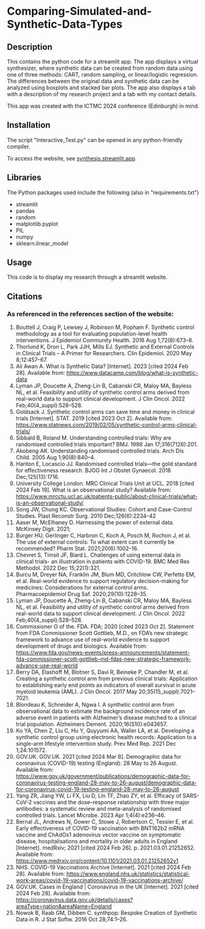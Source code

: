 # Comparing-Simulated-and-Synthetic-Data-Types


## Description

This contains the python code for a streamlit app.  The app displays a virtual synthesizer, where synthetic data can be created from random data using one of three methods: CART, random sampling, or linear/logistic regression.  The differences between the original data and synthetic data can be analyzed using boxplots and stacked bar plots.  The app also displays a tab with a description of my research project and a tab with my contact details. 

This app was created with the ICTMC 2024 conference (Edinburgh) in mind.


## Installation

The script "Interactive_Test.py" can be opened in any python-friendly compiler. 

To access the website, see [synthesis.streamlit.app](https://synthesis.streamlit.app/).

## Libraries

The Python packages used include the following (also in "requirements.txt")


- streamlit
- pandas
- random
- matplotlib.pyplot
- PIL
- numpy
- sklearn.linear_model 



## Usage

This code is to display my research through a streamlit website.

## Citations

### As referenced in the references section of the website:

1. Bouttell J, Craig P, Lewsey J, Robinson M, Popham F. Synthetic control methodology as a tool for evaluating population-level health interventions. J Epidemiol Community Health. 2018 Aug 1;72(8):673–8. 
2. Thorlund K, Dron L, Park JJH, Mills EJ. Synthetic and External Controls in Clinical Trials – A Primer for Researchers. Clin Epidemiol. 2020 May 8;12:457–67. 
3. Ali Awan A. What is Synthetic Data? [Internet]. 2023 [cited 2024 Feb 28]. Available from: https://www.datacamp.com/blog/what-is-synthetic-data
4. Lyman JP, Doucette A, Zheng-Lin B, Cabanski CR, Maloy MA, Bayless NL, et al. Feasibility and utility of synthetic control arms derived from real-world data to support clinical development. J Clin Oncol. 2022 Feb;40(4_suppl):528–528. 
5. Goldsack J. Synthetic control arms can save time and money in clinical trials [Internet]. STAT. 2019 [cited 2023 Oct 2]. Available from: https://www.statnews.com/2019/02/05/synthetic-control-arms-clinical-trials/
6. Sibbald B, Roland M. Understanding controlled trials: Why are randomised controlled trials important? BMJ. 1998 Jan 17;316(7126):201. 
7. Akobeng AK. Understanding randomised controlled trials. Arch Dis Child. 2005 Aug 1;90(8):840–4.
8. Hariton E, Locascio JJ. Randomised controlled trials—the gold standard for effectiveness research. BJOG Int J Obstet Gynaecol. 2018 Dec;125(13):1716. 
9. University College London. MRC Clinical Trials Unit at UCL. 2018 [cited 2024 Feb 19]. What is an observational study? Available from: https://www.mrcctu.ucl.ac.uk/patients-public/about-clinical-trials/what-is-an-observational-study/
10. Song JW, Chung KC. Observational Studies: Cohort and Case-Control Studies. Plast Reconstr Surg. 2010 Dec;126(6):2234–42
11. Aaser M, McElhaney D. Harnessing the power of external data. McKinsey Digit. 2021;
12. Burger HU, Gerlinger C, Harbron C, Koch A, Posch M, Rochon J, et al. The use of external controls: To what extent can it currently be recommended? Pharm Stat. 2021;20(6):1002–16. 
13. Chevret S, Timsit JF, Biard L. Challenges of using external data in clinical trials- an illustration in patients with COVID-19. BMC Med Res Methodol. 2022 Dec 15;22(1):321. 
14. Burcu M, Dreyer NA, Franklin JM, Blum MD, Critchlow CW, Perfetto EM, et al. Real-world evidence to support regulatory decision-making for medicines: Considerations for external control arms. Pharmacoepidemiol Drug Saf. 2020;29(10):1228–35. 
15. Lyman JP, Doucette A, Zheng-Lin B, Cabanski CR, Maloy MA, Bayless NL, et al. Feasibility and utility of synthetic control arms derived from real-world data to support clinical development. J Clin Oncol. 2022 Feb;40(4_suppl):528–528. 
16. Commissioner O of the. FDA. FDA; 2020 [cited 2023 Oct 2]. Statement from FDA Commissioner Scott Gottlieb, M.D., on FDA’s new strategic framework to advance use of real-world evidence to support development of drugs and biologics. Available from: https://www.fda.gov/news-events/press-announcements/statement-fda-commissioner-scott-gottlieb-md-fdas-new-strategic-framework-advance-use-real-world
17. Berry DA, Elashoff M, Blotner S, Davi R, Beineke P, Chandler M, et al. Creating a synthetic control arm from previous clinical trials: Application to establishing early end points as indicators of overall survival in acute myeloid leukemia (AML). J Clin Oncol. 2017 May 20;35(15_suppl):7021–7021. 
18. Blondeau K, Schneider A, Ngwa I. A synthetic control arm from observational data to estimate the background incidence rate of an adverse event in patients with Alzheimer’s disease matched to a clinical trial population. Alzheimers Dement. 2020;16(S10):e043657. 
19. Ko YA, Chen Z, Liu C, Hu Y, Quyyumi AA, Waller LA, et al. Developing a synthetic control group using electronic health records: Application to a single-arm lifestyle intervention study. Prev Med Rep. 2021 Dec 1;24:101572.
20. GOV.UK. GOV.UK. 2021 [cited 2024 Mar 8]. Demographic data for coronavirus (COVID-19) testing (England): 28 May to 26 August. Available from: https://www.gov.uk/government/publications/demographic-data-for-coronavirus-testing-england-28-may-to-26-august/demographic-data-for-coronavirus-covid-19-testing-england-28-may-to-26-august
21. Yang ZR, Jiang YW, Li FX, Liu D, Lin TF, Zhao ZY, et al. Efficacy of SARS-CoV-2 vaccines and the dose–response relationship with three major antibodies: a systematic review and meta-analysis of randomised controlled trials. Lancet Microbe. 2023 Apr 1;4(4):e236–46. 
22. Bernal JL, Andrews N, Gower C, Stowe J, Robertson C, Tessier E, et al. Early effectiveness of COVID-19 vaccination with BNT162b2 mRNA vaccine and ChAdOx1 adenovirus vector vaccine on symptomatic disease, hospitalisations and mortality in older adults in England [Internet]. medRxiv; 2021 [cited 2024 Feb 26]. p. 2021.03.01.21252652. Available from: https://www.medrxiv.org/content/10.1101/2021.03.01.21252652v1              
23. NHS. COVID-19 Vaccinations Archive [Internet]. 2021 [cited 2024 Feb 28]. Available from: https://www.england.nhs.uk/statistics/statistical-work-areas/covid-19-vaccinations/covid-19-vaccinations-archive/
24. GOV.UK. Cases in England | Coronavirus in the UK [Internet]. 2021 [cited 2024 Feb 28]. Available from: https://coronavirus.data.gov.uk/details/cases?areaType=nation&areaName=England
25. Nowok B, Raab GM, Dibben C. synthpop: Bespoke Creation of Synthetic Data in R. J Stat Softw. 2016 Oct 28;74:1–26.
